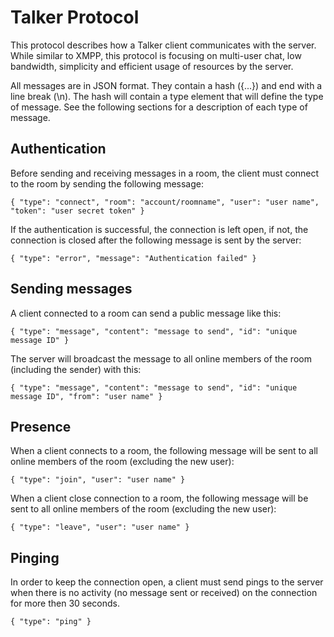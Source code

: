 # Talker Protocol
This protocol describes how a Talker client communicates with the server. While similar to XMPP, this protocol is focusing on multi-user chat, low bandwidth, simplicity and efficient usage of resources by the server.

All messages are in JSON format. They contain a hash ({...}) and end with a line break (\n). The hash will contain a type element that will define the type of message. See the following sections for a description of each type of message.

## Authentication
Before sending and receiving messages in a room, the client must connect to the room by sending the following message:

    { "type": "connect", "room": "account/roomname", "user": "user name", "token": "user secret token" }

If the authentication is successful, the connection is left open, if not, the connection is closed after the following message is sent by the server:

    { "type": "error", "message": "Authentication failed" }

## Sending messages
A client connected to a room can send a public message like this:

    { "type": "message", "content": "message to send", "id": "unique message ID" }

The server will broadcast the message to all online members of the room (including the sender) with this:

    { "type": "message", "content": "message to send", "id": "unique message ID", "from": "user name" }

## Presence
When a client connects to a room, the following message will be sent to all online members of the room (excluding the new user):

    { "type": "join", "user": "user name" }

When a client close connection to a room, the following message will be sent to all online members of the room (excluding the new user):

    { "type": "leave", "user": "user name" }

## Pinging
In order to keep the connection open, a client must send pings to the server when there is no activity (no message sent or received) on the connection for more then 30 seconds.

    { "type": "ping" }
